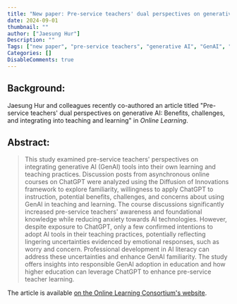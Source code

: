 ```yaml
---
title: "New paper: Pre-service teachers' dual perspectives on generative AI: Benefits, challenges, and integrating into teaching and learning"
date: 2024-09-01
thumbnail: ""
author: ["Jaesung Hur"]
Description: ""
Tags: ["new paper", "pre-service teachers", "generative AI", "GenAI", "technology integration"]
Categories: []
DisableComments: true
---
```


## Background:

Jaesung Hur and colleagues recently co-authored an article titled "Pre-service teachers' dual perspectives on generative AI: Benefits, challenges, and integrating into teaching and learning" in *Online Learning*.

## Abstract:

> This study examined pre-service teachers' perspectives on integrating generative AI (GenAI) tools into their own learning and teaching practices. Discussion posts from asynchronous online courses on ChatGPT were analyzed using the Diffusion of Innovations framework to explore familiarity, willingness to apply ChatGPT to instruction, potential benefits, challenges, and concerns about using GenAI in teaching and learning. The course discussions significantly increased pre-service teachers' awareness and foundational knowledge while reducing anxiety towards AI technologies. However, despite exposure to ChatGPT, only a few confirmed intentions to adopt AI tools in their teaching practices, potentially reflecting lingering uncertainties evidenced by emotional responses, such as worry and concern. Professional development in AI literacy can address these uncertainties and enhance GenAI familiarity. The study offers insights into responsible GenAI adoption in education and how higher education can leverage ChatGPT to enhance pre-service teacher learning.

The article is available [on the Online Learning Consortium's website](https://olj.onlinelearningconsortium.org/index.php/olj/article/view/4543).
